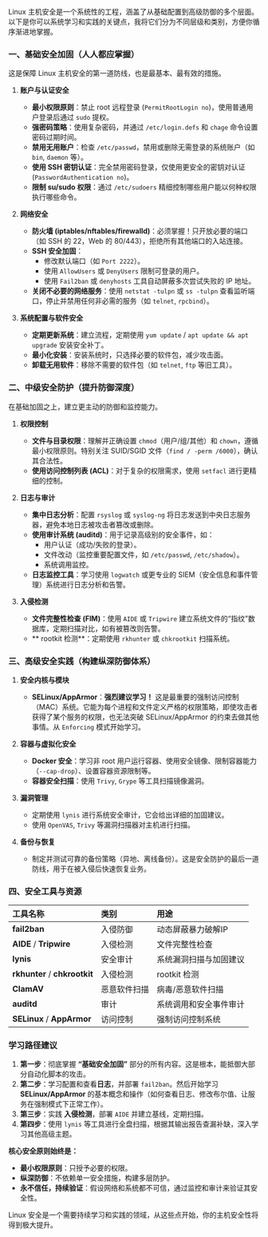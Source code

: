 Linux 主机安全是一个系统性的工程，涵盖了从基础配置到高级防御的多个层面。以下是你可以系统学习和实践的关键点，我将它们分为不同层级和类别，方便你循序渐进地掌握。

### 一、基础安全加固（人人都应掌握）

这是保障 Linux 主机安全的第一道防线，也是最基本、最有效的措施。

1.  **账户与认证安全**
    *   **最小权限原则**：禁止 root 远程登录 (`PermitRootLogin no`)，使用普通用户登录后通过 `sudo` 提权。
    *   **强密码策略**：使用复杂密码，并通过 `/etc/login.defs` 和 `chage` 命令设置密码过期时间。
    *   **禁用无用账户**：检查 `/etc/passwd`，禁用或删除无需登录的系统账户（如 `bin`, `daemon` 等）。
    *   **使用 SSH 密钥认证**：完全禁用密码登录，仅使用更安全的密钥对认证 (`PasswordAuthentication no`)。
    *   **限制 su/sudo 权限**：通过 `/etc/sudoers` 精细控制哪些用户能以何种权限执行哪些命令。

2.  **网络安全**
    *   **防火墙 (iptables/nftables/firewalld)**：必须掌握！只开放必要的端口（如 SSH 的 22，Web 的 80/443），拒绝所有其他端口的入站连接。
    *   **SSH 安全加固**：
        *   修改默认端口（如 `Port 2222`）。
        *   使用 `AllowUsers` 或 `DenyUsers` 限制可登录的用户。
        *   使用 `Fail2ban` 或 `denyhosts` 工具自动屏蔽多次尝试失败的 IP 地址。
    *   **关闭不必要的网络服务**：使用 `netstat -tulpn` 或 `ss -tulpn` 查看监听端口，停止并禁用任何非必需的服务（如 `telnet`, `rpcbind`）。

3.  **系统配置与软件安全**
    *   **定期更新系统**：建立流程，定期使用 `yum update` / `apt update && apt upgrade` 安装安全补丁。
    *   **最小化安装**：安装系统时，只选择必要的软件包，减少攻击面。
    *   **卸载无用软件**：移除不需要的软件包（如 `telnet`, `ftp` 等旧工具）。

### 二、中级安全防护（提升防御深度）

在基础加固之上，建立更主动的防御和监控能力。

1.  **权限控制**
    *   **文件与目录权限**：理解并正确设置 `chmod`（用户/组/其他）和 `chown`，遵循最小权限原则。特别关注 SUID/SGID 文件（`find / -perm /6000`），确认其合法性。
    *   **使用访问控制列表 (ACL)**：对于复杂的权限需求，使用 `setfacl` 进行更精细的控制。

2.  **日志与审计**
    *   **集中日志分析**：配置 `rsyslog` 或 `syslog-ng` 将日志发送到中央日志服务器，避免本地日志被攻击者篡改或删除。
    *   **使用审计系统 (auditd)**：用于记录高级别的安全事件，如：
        *   用户认证（成功/失败的登录）。
        *   文件改动（监控重要配置文件，如 `/etc/passwd`, `/etc/shadow`）。
        *   系统调用监控。
    *   **日志监控工具**：学习使用 `logwatch` 或更专业的 SIEM（安全信息和事件管理）系统进行日志分析和告警。

3.  **入侵检测**
    *   **文件完整性检查 (FIM)**：使用 `AIDE` 或 `Tripwire` 建立系统文件的“指纹”数据库，定期扫描对比，如有被篡改则告警。
    *   ** rootkit 检测**：定期使用 `rkhunter` 或 `chkrootkit` 扫描系统。

### 三、高级安全实践（构建纵深防御体系）

1.  **安全内核与模块**
    *   **SELinux/AppArmor**：**强烈建议学习！** 这是最重要的强制访问控制（MAC）系统。它能为每个进程和文件定义严格的权限策略，即使攻击者获得了某个服务的权限，也无法突破 SELinux/AppArmor 的约束去做其他事情。从 `Enforcing` 模式开始学习。

2.  **容器与虚拟化安全**
    *   **Docker 安全**：学习非 root 用户运行容器、使用安全镜像、限制容器能力（`--cap-drop`）、设置容器资源限制等。
    *   **容器安全扫描**：使用 `Trivy`, `Grype` 等工具扫描镜像漏洞。

3.  **漏洞管理**
    *   定期使用 `lynis` 进行系统安全审计，它会给出详细的加固建议。
    *   使用 `OpenVAS`, `Trivy` 等漏洞扫描器对主机进行扫描。

4.  **备份与恢复**
    *   制定并测试可靠的备份策略（异地、离线备份）。这是安全防护的最后一道防线，用于在被入侵后快速恢复业务。

### 四、安全工具与资源

| 工具名称 | 类别 | 用途 |
| :--- | :--- | :--- |
| **fail2ban** | 入侵防御 | 动态屏蔽暴力破解IP |
| **AIDE** / **Tripwire** | 入侵检测 | 文件完整性检查 |
| **lynis** | 安全审计 | 系统漏洞扫描与加固建议 |
| **rkhunter** / **chkrootkit** | 入侵检测 |  rootkit 检测 |
| **ClamAV** | 恶意软件扫描 | 病毒/恶意软件扫描 |
| **auditd** | 审计 | 系统调用和安全事件审计 |
| **SELinux** / **AppArmor** | 访问控制 | 强制访问控制系统 |

### 学习路径建议

1.  **第一步**：彻底掌握 **“基础安全加固”** 部分的所有内容。这是根本，能抵御大部分自动化脚本的攻击。
2.  **第二步**：学习配置和查看**日志**，并部署 `fail2ban`。然后开始学习 **SELinux/AppArmor** 的基本概念和操作（如何查看日志、修改布尔值、让服务在强制模式下正常工作）。
3.  **第三步**：实践 **入侵检测**，部署 `AIDE` 并建立基线，定期扫描。
4.  **第四步**：使用 `lynis` 等工具进行全盘扫描，根据其输出报告查漏补缺，深入学习其他高级主题。

**核心安全原则始终是：**
*   **最小权限原则**：只授予必要的权限。
*   **纵深防御**：不依赖单一安全措施，构建多层防护。
*   **永不信任，持续验证**：假设网络和系统都不可信，通过监控和审计来验证其安全性。

Linux 安全是一个需要持续学习和实践的领域，从这些点开始，你的主机安全性将得到极大提升。
